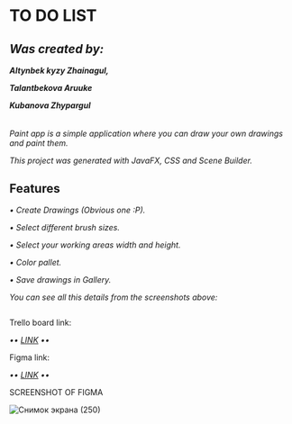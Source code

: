 # TO DO LIST
<h2><b><i>Was created by: </i></b></h2>
<p><b><i>Altynbek kyzy Zhainagul, </i></b></p>
<p><b><i>Talantbekova Aruuke </i></b></p>
<p><b><i>Kubanova Zhypargul </i></b></p>
<h6></h6>
<p><i>Paint app is a simple application where you can draw your own drawings and paint them.</i></p>
<p><i>This project was generated with JavaFX, CSS and Scene Builder.</i></p>
<h2><b>Features</b></h2>
<p><i> • Create Drawings (Obvious one :P).</i></p>
<p><i> • Select different brush sizes. </i></p>
<p><i> • Select your working areas width and height. </i></p>
<p><i> • Color pallet.</i></p>
<p><i> • Save drawings in Gallery.</i></p>
<p><i>You can see all this details from the screenshots above:</i></p>
<img url="https://github.com/zhainagul2002/ToDo/issues/1#issue-884134227">
<p>Trello board link: </p>
<p><i> •• <a href="https://trello.com/b/ZMtutb7L/group-project">LINK</a> ••</i></p>
<p>Figma link: </p>
<p><i> •• <a href="https://www.figma.com/file/fcBVutxwOzV1fePU0UTk74/Untitled?node-id=0%3A1">LINK</a> ••</i></p>
SCREENSHOT OF FIGMA


![Снимок экрана (250)](https://user-images.githubusercontent.com/73569870/117714676-1ad3e700-b1f9-11eb-97ad-81fd00cf5830.png)
